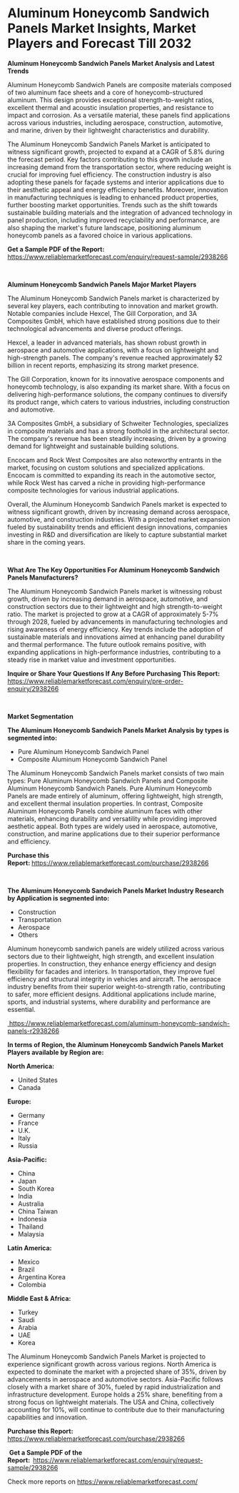 <p><h1>Aluminum Honeycomb Sandwich Panels Market Insights, Market Players and Forecast Till 2032</h1></p><p><strong>Aluminum Honeycomb Sandwich Panels Market Analysis and Latest Trends</strong></p>
<p><p>Aluminum Honeycomb Sandwich Panels are composite materials composed of two aluminum face sheets and a core of honeycomb-structured aluminum. This design provides exceptional strength-to-weight ratios, excellent thermal and acoustic insulation properties, and resistance to impact and corrosion. As a versatile material, these panels find applications across various industries, including aerospace, construction, automotive, and marine, driven by their lightweight characteristics and durability.</p><p>The Aluminum Honeycomb Sandwich Panels Market is anticipated to witness significant growth, projected to expand at a CAGR of 5.8% during the forecast period. Key factors contributing to this growth include an increasing demand from the transportation sector, where reducing weight is crucial for improving fuel efficiency. The construction industry is also adopting these panels for façade systems and interior applications due to their aesthetic appeal and energy efficiency benefits. Moreover, innovation in manufacturing techniques is leading to enhanced product properties, further boosting market opportunities. Trends such as the shift towards sustainable building materials and the integration of advanced technology in panel production, including improved recyclability and performance, are also shaping the market's future landscape, positioning aluminum honeycomb panels as a favored choice in various applications.</p></p>
<p><strong>Get a Sample PDF of the Report:&nbsp;</strong> <a href="https://www.reliablemarketforecast.com/enquiry/request-sample/2938266?utm_campaign=3129&utm_medium=2&utm_source=Github&utm_content=ia&utm_term=15032025&utm_id=aluminum-honeycomb-sandwich-panels">https://www.reliablemarketforecast.com/enquiry/request-sample/2938266</a></p>
<p>&nbsp;</p>
<p><strong>Aluminum Honeycomb Sandwich Panels Major Market Players</strong></p>
<p><p>The Aluminum Honeycomb Sandwich Panels market is characterized by several key players, each contributing to innovation and market growth. Notable companies include Hexcel, The Gill Corporation, and 3A Composites GmbH, which have established strong positions due to their technological advancements and diverse product offerings.</p><p>Hexcel, a leader in advanced materials, has shown robust growth in aerospace and automotive applications, with a focus on lightweight and high-strength panels. The company's revenue reached approximately $2 billion in recent reports, emphasizing its strong market presence.</p><p>The Gill Corporation, known for its innovative aerospace components and honeycomb technology, is also expanding its market share. With a focus on delivering high-performance solutions, the company continues to diversify its product range, which caters to various industries, including construction and automotive.</p><p>3A Composites GmbH, a subsidiary of Schweiter Technologies, specializes in composite materials and has a strong foothold in the architectural sector. The company's revenue has been steadily increasing, driven by a growing demand for lightweight and sustainable building solutions.</p><p>Encocam and Rock West Composites are also noteworthy entrants in the market, focusing on custom solutions and specialized applications. Encocam is committed to expanding its reach in the automotive sector, while Rock West has carved a niche in providing high-performance composite technologies for various industrial applications.</p><p>Overall, the Aluminum Honeycomb Sandwich Panels market is expected to witness significant growth, driven by increasing demand across aerospace, automotive, and construction industries. With a projected market expansion fueled by sustainability trends and efficient design innovations, companies investing in R&D and diversification are likely to capture substantial market share in the coming years.</p></p>
<p>&nbsp;</p>
<p><strong>What Are The Key Opportunities For Aluminum Honeycomb Sandwich Panels Manufacturers?</strong></p>
<p><p>The Aluminum Honeycomb Sandwich Panels market is witnessing robust growth, driven by increasing demand in aerospace, automotive, and construction sectors due to their lightweight and high strength-to-weight ratio. The market is projected to grow at a CAGR of approximately 5-7% through 2028, fueled by advancements in manufacturing technologies and rising awareness of energy efficiency. Key trends include the adoption of sustainable materials and innovations aimed at enhancing panel durability and thermal performance. The future outlook remains positive, with expanding applications in high-performance industries, contributing to a steady rise in market value and investment opportunities.</p></p>
<p><strong>Inquire or Share Your Questions If Any Before Purchasing This Report:</strong> <a href="https://www.reliablemarketforecast.com/enquiry/pre-order-enquiry/2938266?utm_campaign=3129&utm_medium=2&utm_source=Github&utm_content=ia&utm_term=15032025&utm_id=aluminum-honeycomb-sandwich-panels">https://www.reliablemarketforecast.com/enquiry/pre-order-enquiry/2938266</a></p>
<p>&nbsp;</p>
<p><strong>Market Segmentation</strong></p>
<p><strong>The Aluminum Honeycomb Sandwich Panels Market Analysis by types is segmented into:</strong></p>
<p><ul><li>Pure Aluminum Honeycomb Sandwich Panel</li><li>Composite Aluminum Honeycomb Sandwich Panel</li></ul></p>
<p><p>The Aluminum Honeycomb Sandwich Panels market consists of two main types: Pure Aluminum Honeycomb Sandwich Panels and Composite Aluminum Honeycomb Sandwich Panels. Pure Aluminum Honeycomb Panels are made entirely of aluminum, offering lightweight, high strength, and excellent thermal insulation properties. In contrast, Composite Aluminum Honeycomb Panels combine aluminum faces with other materials, enhancing durability and versatility while providing improved aesthetic appeal. Both types are widely used in aerospace, automotive, construction, and marine applications due to their superior performance and efficiency.</p></p>
<p><strong>Purchase this Report:&nbsp;</strong><a href="https://www.reliablemarketforecast.com/purchase/2938266?utm_campaign=3129&utm_medium=2&utm_source=Github&utm_content=ia&utm_term=15032025&utm_id=aluminum-honeycomb-sandwich-panels">https://www.reliablemarketforecast.com/purchase/2938266</a></p>
<p>&nbsp;</p>
<p><strong>The Aluminum Honeycomb Sandwich Panels Market Industry Research by Application is segmented into:</strong></p>
<p><ul><li>Construction</li><li>Transportation</li><li>Aerospace</li><li>Others</li></ul></p>
<p><p>Aluminum honeycomb sandwich panels are widely utilized across various sectors due to their lightweight, high strength, and excellent insulation properties. In construction, they enhance energy efficiency and design flexibility for facades and interiors. In transportation, they improve fuel efficiency and structural integrity in vehicles and aircraft. The aerospace industry benefits from their superior weight-to-strength ratio, contributing to safer, more efficient designs. Additional applications include marine, sports, and industrial systems, where durability and performance are essential.</p></p>
<p><a href="https://www.reliablemarketforecast.com/aluminum-honeycomb-sandwich-panels-r2938266?utm_campaign=3129&utm_medium=2&utm_source=Github&utm_content=ia&utm_term=15032025&utm_id=aluminum-honeycomb-sandwich-panels">&nbsp;https://www.reliablemarketforecast.com/aluminum-honeycomb-sandwich-panels-r2938266</a></p>
<p><strong>In terms of Region, the Aluminum Honeycomb Sandwich Panels Market Players available by Region are:</strong></p>
<p>
    <p> <strong> North America: </strong>
        <ul>
            <li>United States</li>
            <li>Canada</li>
        </ul>
        </p> 
    <p> <strong> Europe: </strong>
        <ul>
            <li>Germany</li>
            <li>France</li>
            <li>U.K.</li>
            <li>Italy</li>
            <li>Russia</li>
        </ul>
        </p> 
    <p> <strong> Asia-Pacific: </strong>
        <ul>
            <li>China</li>
            <li>Japan</li>
            <li>South Korea</li>
            <li>India</li>
            <li>Australia</li>
            <li>China Taiwan</li>
            <li>Indonesia</li>
            <li>Thailand</li>
            <li>Malaysia</li>
        </ul>
        </p> 
    <p> <strong> Latin America: </strong>
        <ul>
            <li>Mexico</li>
            <li>Brazil</li>
            <li>Argentina Korea</li>
            <li>Colombia</li>
        </ul>
        </p> 
    <p> <strong> Middle East & Africa: </strong>
        <ul>
            <li>Turkey</li>
            <li>Saudi</li>
            <li>Arabia</li>
            <li>UAE</li>
            <li>Korea</li>
        </ul>
    </p>
    </p>
<p><p>The Aluminum Honeycomb Sandwich Panels Market is projected to experience significant growth across various regions. North America is expected to dominate the market with a projected share of 35%, driven by advancements in aerospace and automotive sectors. Asia-Pacific follows closely with a market share of 30%, fueled by rapid industrialization and infrastructure development. Europe holds a 25% share, benefiting from a strong focus on lightweight materials. The USA and China, collectively accounting for 10%, will continue to contribute due to their manufacturing capabilities and innovation.</p></p>
<p><strong>Purchase this Report: </strong><a href="https://www.reliablemarketforecast.com/purchase/2938266?utm_campaign=3129&utm_medium=2&utm_source=Github&utm_content=ia&utm_term=15032025&utm_id=aluminum-honeycomb-sandwich-panels">https://www.reliablemarketforecast.com/purchase/2938266</a></p>
<p>&nbsp;<strong>Get a Sample PDF of the Report:&nbsp;&nbsp;</strong><a href="https://www.reliablemarketforecast.com/enquiry/request-sample/2938266?utm_campaign=3129&utm_medium=2&utm_source=Github&utm_content=ia&utm_term=15032025&utm_id=aluminum-honeycomb-sandwich-panels">https://www.reliablemarketforecast.com/enquiry/request-sample/2938266</a></p>
<p><strong></strong></p>
<p>Check more reports on <a href="https://www.reliablemarketforecast.com/?utm_campaign=3129&utm_medium=2&utm_source=Github&utm_content=ia&utm_term=15032025&utm_id=aluminum-honeycomb-sandwich-panels">https://www.reliablemarketforecast.com/</a></p>